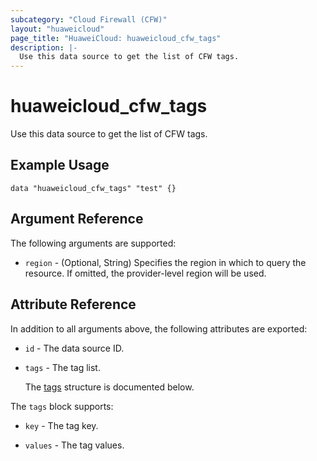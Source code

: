 ```yaml
---
subcategory: "Cloud Firewall (CFW)"
layout: "huaweicloud"
page_title: "HuaweiCloud: huaweicloud_cfw_tags"
description: |-
  Use this data source to get the list of CFW tags.
---
```


# huaweicloud_cfw_tags

Use this data source to get the list of CFW tags.

## Example Usage

```hcl
data "huaweicloud_cfw_tags" "test" {}
```

## Argument Reference

The following arguments are supported:

* `region` - (Optional, String) Specifies the region in which to query the resource.
  If omitted, the provider-level region will be used.

## Attribute Reference

In addition to all arguments above, the following attributes are exported:

* `id` - The data source ID.

* `tags` - The tag list.

  The [tags](#tags_struct) structure is documented below.

<a name="tags_struct"></a>
The `tags` block supports:

* `key` - The tag key.

* `values` - The tag values.
